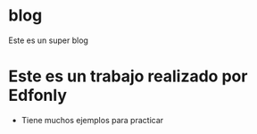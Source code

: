 # blog
Este es un super blog

# Este es un trabajo realizado por Edfonly 

* Tiene muchos ejemplos para practicar